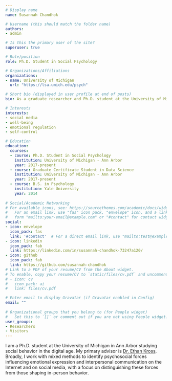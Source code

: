 ```yaml
---
# Display name
name: Susannah Chandhok

# Username (this should match the folder name)
authors:
- admin

# Is this the primary user of the site?
superuser: true

# Role/position
role: Ph.D. Student in Social Psychology

# Organizations/Affiliations
organizations:
- name: University of Michigan
  url: "https://lsa.umich.edu/psych"

# Short bio (displayed in user profile at end of posts)
bio: As a graduate researcher and Ph.D. student at the University of Michigan in Ann Arbor, I study social behavior in the digital age.

# Interests
interests: 
- social media
- well-being 
- emotional regulation
- self-control

# Education 
education:
  courses:
  - course: Ph.D. Student in Social Psychology
    institution: University of Michigan - Ann Arbor
    year: 2017-present
  - course: Graduate Certificate Student in Data Science
    institution: University of Michigan - Ann Arbor
    year: 2017-present
  - course: B.S. in Psychology
    institution: Yale University
    year: 2014
    
# Social/Academic Networking
# For available icons, see: https://sourcethemes.com/academic/docs/widgets/#icons
#   For an email link, use "fas" icon pack, "envelope" icon, and a link in the
#   form "mailto:your-email@example.com" or "#contact" for contact widget.
social:
- icon: envelope
  icon_pack: fas
  link: '#contact'  # For a direct email link, use "mailto:test@example.org".
- icon: linkedin
  icon_pack: fab
  link: https://linkedin.com/in/susannah-chandhok-73247a120/
- icon: github
  icon_pack: fab
  link: https://github.com/susannah-chandhok
# Link to a PDF of your resume/CV from the About widget.
# To enable, copy your resume/CV to `static/files/cv.pdf` and uncomment the lines below.  
# - icon: cv
#   icon_pack: ai
#   link: files/cv.pdf

# Enter email to display Gravatar (if Gravatar enabled in Config)
email: ""
  
# Organizational groups that you belong to (for People widget)
#   Set this to `[]` or comment out if you are not using People widget.  
user_groups:
- Researchers
- Visitors
---
```


I am a Ph.D. student at the University of Michigan in Ann Arbor studying social behavior in the digital age. My primary advisor is [Dr. Ethan Kross](http://selfcontrol.psych.lsa.umich.edu). Broadly, I work with mixed methods to identify psychosocial forces influencing emotional expression and interpersonal communication on the Internet and on social media, with a focus on distinguishing these forces from those shaping in-person behavior.
